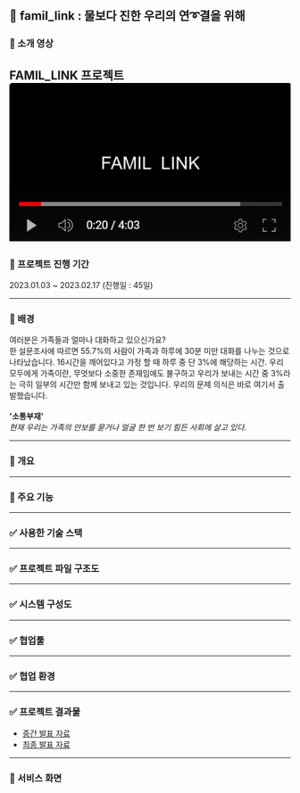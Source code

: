 ## 💌 famil_link : 물보다 진한 우리의 연➰결을 위해

### 🎦 소개 영상 

FAMIL_LINK 프로젝트
[![Video Label](img/01.png)](https://youtu.be/d2Xw3gKlAFk)
---

### 🎦 프로젝트 진행 기간

2023.01.03 ~ 2023.02.17 (진행일 : 45일)

---

### 🎦 배경



여러분은 가족들과 얼마나 대화하고 있으신가요? <br/>
한 설문조사에 따르면 55.7%의 사람이 가족과 하루에 30분 미만 대화를 나누는 것으로 나타났습니다. 16시간을 깨어있다고 가정 할 때 하루 중 단 3%에 해당하는 시간. 우리 모두에게 가족이란, 무엇보다 소중한 존재임에도 불구하고 우리가 보내는 시간 중 3%라는 극히 일부의 시간만 함께 보내고 있는 것입니다. 우리의 문제 의식은 바로 여기서 출발했습니다. <br>
<br>
__'소통부재'__<br/>
_현재 우리는 가족의 안보를 묻거나 얼굴 한 번 보기 힘든 사회에 살고 있다._


---

### 🎦 개요






---

### 🎦 주요 기능
---

### ✅ 사용한 기술 스택
---


### ✅ 프로젝트 파일 구조도
---


### ✅ 시스템 구성도
---


### ✅ 협업툴
---


### ✅ 협업 환경
---


### ✅ 프로젝트 결과물
- [중간 발표 자료](https://github.com/choidahye99/javachip-famillink/tree/main/Present/%EA%B8%B0%ED%9A%8D%20%EC%A4%91%EA%B0%84%20%EB%B0%9C%ED%91%9C)
- [최종 발표 자료](https://github.com/choidahye99/javachip-famillink/tree/main/Present/%EC%B5%9C%EC%A2%85%20%EB%B0%9C%ED%91%9C)
---


### 💌 서비스 화면
